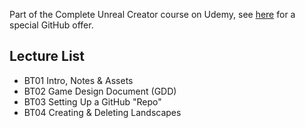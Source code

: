 Part of the Complete Unreal Creator course on Udemy, see [here](https://www.udemy.com/unrealcourse?couponCode=GitHubSpecial) for a special GitHub offer.

 ## Lecture List
* BT01 Intro, Notes & Assets
* BT02 Game Design Document (GDD)
* BT03 Setting Up a GitHub "Repo"
* BT04 Creating & Deleting Landscapes